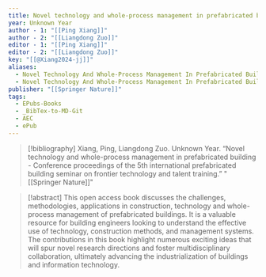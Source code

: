 ```yaml
---
title: Novel technology and whole-process management in prefabricated building -  Conference proceedings of the 5th international prefabricated building seminar on frontier technology and talent training
year: Unknown Year
author - 1: "[[Ping Xiang]]"
author - 2: "[[Liangdong Zuo]]"
editor - 1: "[[Ping Xiang]]"
editor - 2: "[[Liangdong Zuo]]"
key: "[[@Xiang2024-jj]]"
aliases:
  - Novel Technology And Whole-Process Management In Prefabricated Building - Conference Proceedings Of The 5th International Prefabricated Building Seminar On Frontier Technology And Talent Training
  - Novel Technology And Whole-Process Management In Prefabricated Building
publisher: "[[Springer Nature]]"
tags:
  - EPubs-Books
  - _BibTex-to-MD-Git
  - AEC
  - ePub
---
```


> [!bibliography]
> Xiang, Ping, Liangdong Zuo. Unknown Year. “Novel technology and whole-process management in prefabricated building -  Conference proceedings of the 5th international prefabricated building seminar on frontier technology and talent training.” "[[Springer Nature]]"

> [!abstract]
> This open access book discusses the challenges, methodologies, applications in construction, technology and whole-process management of prefabricated buildings. It is a valuable resource for building engineers looking to understand the effective use of technology, construction methods, and management systems. The contributions in this book highlight numerous exciting ideas that will spur novel research directions and foster multidisciplinary collaboration, ultimately advancing the industrialization of buildings and information technology.